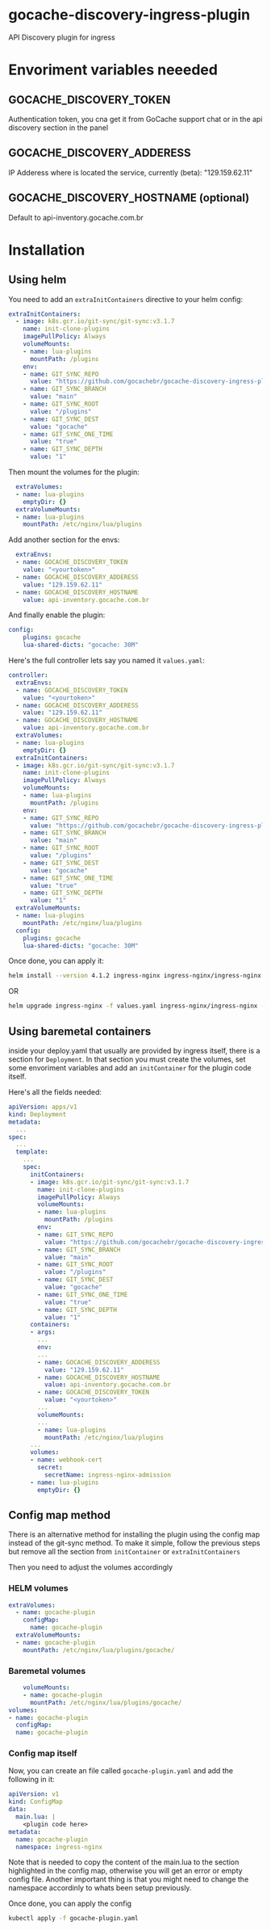 # gocache-discovery-ingress-plugin
API Discovery plugin for ingress

# Envoriment variables neeeded

## GOCACHE_DISCOVERY_TOKEN

Authentication token, you cna get it from GoCache support chat or in the api discovery section in the panel

## GOCACHE_DISCOVERY_ADDERESS 

IP Adderess where is located the service, currently (beta): "129.159.62.11"

## GOCACHE_DISCOVERY_HOSTNAME (optional)

Default to api-inventory.gocache.com.br
# Installation

## Using helm

You need to add an `extraInitContainers` directive to your helm config:
```yaml
extraInitContainers:
  - image: k8s.gcr.io/git-sync/git-sync:v3.1.7
    name: init-clone-plugins
    imagePullPolicy: Always
    volumeMounts:
    - name: lua-plugins
      mountPath: /plugins
    env:
    - name: GIT_SYNC_REPO
      value: "https://github.com/gocachebr/gocache-discovery-ingress-plugin.git"
    - name: GIT_SYNC_BRANCH
      value: "main"
    - name: GIT_SYNC_ROOT
      value: "/plugins"
    - name: GIT_SYNC_DEST
      value: "gocache"
    - name: GIT_SYNC_ONE_TIME
      value: "true"
    - name: GIT_SYNC_DEPTH
      value: "1"
```

Then mount the volumes for the plugin:
```yaml
  extraVolumes:
  - name: lua-plugins
    emptyDir: {}
  extraVolumeMounts:
  - name: lua-plugins
    mountPath: /etc/nginx/lua/plugins
```
Add another section for the envs:
```yaml
  extraEnvs:
  - name: GOCACHE_DISCOVERY_TOKEN
    value: "<yourtoken>"
  - name: GOCACHE_DISCOVERY_ADDERESS
    value: "129.159.62.11"
  - name: GOCACHE_DISCOVERY_HOSTNAME
  	value: api-inventory.gocache.com.br
```
And finally enable the plugin:
```yaml
config:
    plugins: gocache
    lua-shared-dicts: "gocache: 30M"
```

Here's the full controller lets say you named it `values.yaml`:
```yaml
controller:
  extraEnvs:
  - name: GOCACHE_DISCOVERY_TOKEN
    value: "<yourtoken>"
  - name: GOCACHE_DISCOVERY_ADDERESS
    value: "129.159.62.11"
  - name: GOCACHE_DISCOVERY_HOSTNAME
  	value: api-inventory.gocache.com.br
  extraVolumes:
  - name: lua-plugins
    emptyDir: {}
  extraInitContainers:
  - image: k8s.gcr.io/git-sync/git-sync:v3.1.7
    name: init-clone-plugins
    imagePullPolicy: Always
    volumeMounts:
    - name: lua-plugins
      mountPath: /plugins
    env:
    - name: GIT_SYNC_REPO
      value: "https://github.com/gocachebr/gocache-discovery-ingress-plugin.git"
    - name: GIT_SYNC_BRANCH
      value: "main"
    - name: GIT_SYNC_ROOT
      value: "/plugins"
    - name: GIT_SYNC_DEST
      value: "gocache"
    - name: GIT_SYNC_ONE_TIME
      value: "true"
    - name: GIT_SYNC_DEPTH
      value: "1"
  extraVolumeMounts:
  - name: lua-plugins
    mountPath: /etc/nginx/lua/plugins
  config:
    plugins: gocache
    lua-shared-dicts: "gocache: 30M"
```

Once done, you can apply it:
```bash
helm install --version 4.1.2 ingress-nginx ingress-nginx/ingress-nginx -n ingress-nginx -f values.yaml
```
OR
```bash
helm upgrade ingress-nginx -f values.yaml ingress-nginx/ingress-nginx -n ingress-nginx
```

## Using baremetal containers

inside your deploy.yaml that usually are provided by ingress itself, there is a section for `Deployment`. In that section you must create the volumes, set some envoriment variables and add an `initContainer` for the plugin code itself.

Here's all the fields needed:
```yaml
apiVersion: apps/v1
kind: Deployment
metadata:
  ...
spec:
  ...
  template:
    ...
    spec:
      initContainers:
      - image: k8s.gcr.io/git-sync/git-sync:v3.1.7
        name: init-clone-plugins
        imagePullPolicy: Always
        volumeMounts:
        - name: lua-plugins
          mountPath: /plugins
        env:
        - name: GIT_SYNC_REPO
          value: "https://github.com/gocachebr/gocache-discovery-ingress-plugin.git"
        - name: GIT_SYNC_BRANCH
          value: "main"
        - name: GIT_SYNC_ROOT
          value: "/plugins"
        - name: GIT_SYNC_DEST
          value: "gocache"
        - name: GIT_SYNC_ONE_TIME
          value: "true"
        - name: GIT_SYNC_DEPTH
          value: "1"
      containers:
      - args:
        ...
        env:
        ...
        - name: GOCACHE_DISCOVERY_ADDERESS
          value: "129.159.62.11"
        - name: GOCACHE_DISCOVERY_HOSTNAME
  		  value: api-inventory.gocache.com.br
        - name: GOCACHE_DISCOVERY_TOKEN
          value: "<yourtoken>"
        ...
        volumeMounts:
        ...
        - name: lua-plugins
          mountPath: /etc/nginx/lua/plugins
      ...
      volumes:
      - name: webhook-cert
        secret:
          secretName: ingress-nginx-admission
      - name: lua-plugins
        emptyDir: {}
```

## Config map method

There is an alternative method for installing the plugin using the config map instead of the git-sync method.
To make it simple, follow the previous steps but remove all the section from `initContainer` or `extraInitContainers`

Then you need to adjust the volumes accordingly

### HELM volumes

```yaml
extraVolumes:
  - name: gocache-plugin
    configMap:
      name: gocache-plugin
  extraVolumeMounts:
  - name: gocache-plugin
    mountPath: /etc/nginx/lua/plugins/gocache/
```

### Baremetal volumes

```yaml
	volumeMounts:
    - name: gocache-plugin
      mountPath: /etc/nginx/lua/plugins/gocache/
volumes:
- name: gocache-plugin
  configMap:
  name: gocache-plugin
```

### Config map itself

Now, you can create an file called `gocache-plugin.yaml` and add the following in it:
```yaml
apiVersion: v1
kind: ConfigMap
data:
  main.lua: |
  	<plugin code here>
metadata:
  name: gocache-plugin
  namespace: ingress-nginx

```

Note that is needed to copy the content of the main.lua to the section highlighted in the config map, otherwise you will get an error or empty config file. Another important thing is that you might need to change the namespace accordinly to whats been setup previously.

Once done, you can apply the config
```bash
kubectl apply -f gocache-plugin.yaml
```

